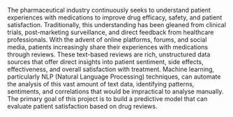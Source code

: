 The pharmaceutical industry continuously seeks to understand patient experiences with
medications to improve drug efficacy, safety, and patient satisfaction. Traditionally, this
understanding has been gleaned from clinical trials, post-marketing surveillance, and direct
feedback from healthcare professionals.
With the advent of online platforms, forums,
and social media, patients increasingly share their experiences with medications through reviews.
These text-based reviews are rich, unstructured data sources that offer direct insights into patient
sentiment, side effects, effectiveness, and overall satisfaction with treatment.
Machine learning, particularly NLP (Natural Language Processing) techniques, can automate the analysis of this vast
amount of text data, identifying patterns, sentiments, and correlations that would be impractical to
analyse manually.
The primary goal of this project is to build a predictive model that can evaluate patient satisfaction
based on drug reviews.
